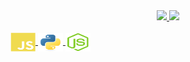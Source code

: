 <div align="center">
  <a href="https://github.com/gabrielgcostag">
  <img height="180em" src="https://github-readme-stats.vercel.app/api?username=gabrielgcostag&show_icons=true&theme=dark&include_all_commits=true&count_private=true"/>
  <img height="180em" src="https://github-readme-stats.vercel.app/api/top-langs/?username=gabrielgcostag&layout=compact&langs_count=7&theme=dark"/>
</div>
  <div style="display: inline_block"><br>
  <img align="center" alt="Gabriel-Js" height="30" width="40" src="https://raw.githubusercontent.com/devicons/devicon/master/icons/javascript/javascript-plain.svg">
  <img align="center" alt="Gabriel-Python" height="30" width="40" src="https://raw.githubusercontent.com/devicons/devicon/master/icons/python/python-original.svg">
  <img align="center" alt="Gabriel-nodeJS" height="30" width="40" src="https://raw.githubusercontent.com/devicons/devicon/master/icons/nodejs/nodejs-original.svg">
</div>
